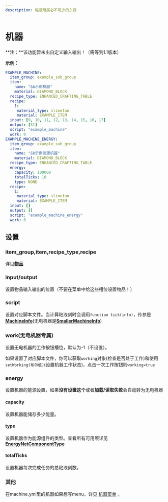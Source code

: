 ```yaml
---
description: 粘液附属必不可少的东西
---
```


# 机器

**注：**该功能暂未出自定义输入输出！（需等到1.1版本）

**示例：**

```yaml
EXAMPLE_MACHINE:
  item_group: example_sub_group
  item:
    name: "&b示例机器"
    material: DIAMOND_BLOCK
  recipe_type: ENHANCED_CRAFTING_TABLE
  recipe:
    1:
     material_type: slimefun
     material: EXAMPLE_ITEM
  input: [9, 10, 11, 12, 13, 14, 15, 16, 17]
  output: [31]
  script: "example_machine"
  work: 0
EXAMPLE_MACHINE_ENERGY:
  item_group: example_sub_group
  item:
    name: "&b示例能源机器"
    material: DIAMOND_BLOCK
  recipe_type: ENHANCED_CRAFTING_TABLE
  energy:
    capacity: 100000
    totalTicks: 10
    type: NONE
  recipe:
    1:
     material_type: slimefun
     material: EXAMPLE_ITEM
  input: []
  output: []
  script: "example_machine_energy"
  work: 0
```

## 设置

### item\_group,item,recipe\_type,recipe

详见[**物品**](broken-reference)

### **input/output**

设置物品输入输出的位置（不要在菜单中给这些槽位设置物品！）

### script

设置对应脚本文件。当计算粘液刻时会调用`function tick(info)`，传参是[**MachineInfo**](https://github.com/SlimefunReloadingProject/RykenSlimeCustomizer/blob/main/src/main/java/org/lins/mmmjjkx/rykenslimefuncustomizer/objects/machine/MachineInfo.java)(无电机器是[**SmallerMachineInfo**](https://github.com/SlimefunReloadingProject/RykenSlimeCustomizer/blob/main/src/main/java/org/lins/mmmjjkx/rykenslimefuncustomizer/objects/machine/SmallerMachineInfo.java))

### work(无电机器专属)

设置无电机器的工作按钮槽位，默认为-1（不设置）。

如果设置了对应脚本文件，你可以获取`working`对象(检查是否处于工作)和使用`setWorking(布尔值)`(设置机器工作状态)，点击一次工作按钮则`working=true`

### energy

设置机器的能源设置，如果**没有设置这个**或者**加载/读取失败**会自动转为无电机器

#### capacity

设置机器能储存多少能量。

#### type

设置机器作为能源组件的类型。查看所有可用项详见[**EnergyNetComponentType**](https://slimefun.github.io/javadocs/Slimefun4/docs/io/github/thebusybiscuit/slimefun4/core/networks/energy/EnergyNetComponentType.html)

#### totalTicks

设置机器每次完成任务的总粘液刻数。

### 其他

在machine.yml里的机器如果想写menu，详见 [机器菜单](menu.md) 。
